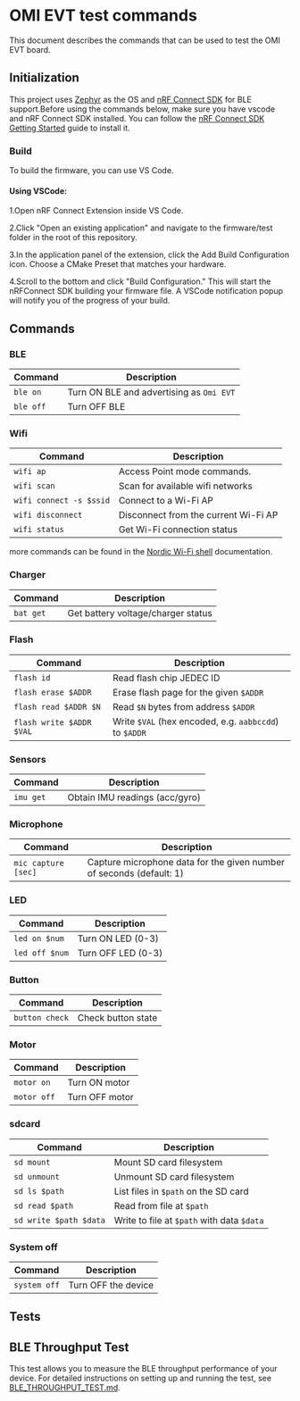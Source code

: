 # OMI EVT test commands

This document describes the commands that can be used to test the OMI EVT board.

## Initialization

This project uses [Zephyr](https://docs.zephyrproject.org/latest/getting_started/index.html) as the OS and [nRF Connect SDK](https://docs.nordicsemi.com/bundle/ncs-latest/page/zephyr/develop/toolchains/zephyr_sdk.html) for BLE support.Before using the commands below, make sure you have vscode and nRF Connect SDK installed. You can follow the [nRF Connect SDK Getting Started](https://docs.nordicsemi.com/bundle/ncs-latest/page/nrf/installation/install_ncs.html) guide to install it.

### Build

To build the firmware, you can use VS Code.

#### Using VSCode:
1.Open nRF Connect Extension inside VS Code.

2.Click "Open an existing application" and navigate to the firmware/test folder in the root of this repository.

3.In the application panel of the extension, click the Add Build Configuration icon. Choose a CMake Preset that matches your hardware.

4.Scroll to the bottom and click "Build Configuration." This will start the nRFConnect SDK building your firmware file. A VSCode notification popup will notify you of the progress of your build.

## Commands

### BLE

| Command | Description |
| --- | --- |
| `ble on` | Turn ON BLE and advertising as `Omi EVT` |
| `ble off` | Turn OFF BLE |

### Wifi

| Command | Description |
| --- | --- |
| `wifi ap` | Access Point mode commands. |
| `wifi scan` | Scan for available wifi networks |
| `wifi connect -s $ssid` | Connect to a Wi-Fi AP |
| `wifi disconnect` | Disconnect from the current Wi-Fi AP |
| `wifi status` | Get Wi-Fi connection status |
more commands can be found in the [Nordic Wi-Fi shell](https://docs.nordicsemi.com/bundle/ncs-latest/page/nrf/samples/wifi/shell/README.html#supported_cli_commands) documentation.


### Charger

| Command | Description |
| --- | --- |
| `bat get` | Get battery voltage/charger status |

### Flash

| Command | Description |
| --- | --- |
| `flash id` | Read flash chip JEDEC ID |
| `flash erase $ADDR` | Erase flash page for the given `$ADDR` |
| `flash read $ADDR $N` | Read `$N` bytes from address `$ADDR` |
| `flash write $ADDR $VAL` | Write `$VAL` (hex encoded, e.g. `aabbccdd`) to `$ADDR` |

### Sensors

| Command | Description |
| --- | --- |
| `imu get` | Obtain IMU readings (acc/gyro) |

### Microphone

| Command | Description |
| --- | --- |
| `mic capture [sec]` | Capture microphone data for the given number of seconds (default: 1) |


### LED

| Command | Description |
| --- | --- |
| `led on $num` | Turn ON LED (0-3) |
| `led off $num` | Turn OFF LED (0-3) |

### Button

| Command | Description |
| --- | --- |
| `button check` | Check button state |

### Motor

| Command | Description |
| --- | --- |
| `motor on` | Turn ON motor |
| `motor off` | Turn OFF motor |

### sdcard

| Command | Description |
| --- | --- |
| `sd mount` | Mount SD card filesystem |
| `sd unmount` | Unmount SD card filesystem |
| `sd ls $path` | List files in `$path` on the SD card |
| `sd read $path ` | Read from file at `$path` |
| `sd write $path $data` | Write to file at `$path` with data `$data` |

###  System off

| Command | Description |
| --- | --- |
| `system off` | Turn OFF the device |


## Tests

## BLE Throughput Test

This test allows you to measure the BLE throughput performance of your device. For detailed instructions on setting up and running the test, see [BLE_THROUGHPUT_TEST.md](./BLE_THROUGHPUT_TEST.md).
